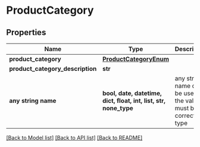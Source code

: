 # ProductCategory


## Properties
Name | Type | Description | Notes
------------ | ------------- | ------------- | -------------
**product_category** | [**ProductCategoryEnum**](ProductCategoryEnum.md) |  | 
**product_category_description** | **str** |  | [optional] 
**any string name** | **bool, date, datetime, dict, float, int, list, str, none_type** | any string name can be used but the value must be the correct type | [optional]

[[Back to Model list]](../README.md#documentation-for-models) [[Back to API list]](../README.md#documentation-for-api-endpoints) [[Back to README]](../README.md)


